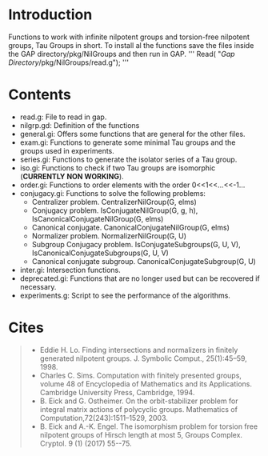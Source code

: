 # Introduction

Functions to work with infinite nilpotent groups and torsion-free nilpotent groups, Tau Groups in short.
To install al the functions save the files inside the GAP directory/pkg/NilGroups and then run in GAP.
'''
Read( "*Gap Directory*/pkg/NilGroups/read.g");
'''

# Contents

- read.g:       File to read in gap.
- nilgrp.gd:    Definition of the functions 
- general.gi:   Offers some functions that are general for the other files.
- exam.gi:      Functions to generate some minimal Tau groups and the groups used in experiments.
- series.gi:    Functions to generate the isolator series of a Tau group.
- iso.gi:       Functions to check if two Tau groups are isomorphic (**CURRENTLY NON WORKING**).
- order.gi:     Functions to order elements with the order 0<<1<<...<<-1...
- conjugacy.gi: Functions to solve the following problems:
  - Centralizer problem. CentralizerNilGroup(G, elms)
  - Conjugacy problem. IsConjugateNilGroup(G, g, h), IsCanonicalConjugateNilGroup(G, elms)
  - Canonical conjugate. CanonicalConjugateNilGroup(G, elms)
  - Normalizer problem. NormalizerNilGroup(G, U)
  - Subgroup Conjugacy problem. IsConjugateSubgroups(G, U, V), IsCanonicalConjugateSubgroups(G, U, V)
  - Canonical conjugate subgroup. CanonicalConjugateSubgroup(G, U)
- inter.gi: Intersection functions.
- deprecated.gi: Functions that are no longer used but can be recovered if necessary.
- experiments.g: Script to see the performance of the algorithms.

# Cites

> - Eddie H. Lo. Finding intersections and normalizers in finitely generated nilpotent groups. J. Symbolic Comput., 25(1):45–59, 1998.
> - Charles C. Sims. Computation with finitely presented groups, volume 48 of Encyclopedia of Mathematics and its Applications. Cambridge University Press, Cambridge, 1994.
> - B. Eick and G. Ostheimer. On the orbit-stabilizer problem for integral matrix actions of polycyclic groups. Mathematics of Computation,72(243):1511–1529, 2003.
> - B. Eick and A.-K. Engel. The isomorphism problem for torsion free nilpotent groups of Hirsch length at most 5, Groups Complex. Cryptol. 9 (1) (2017) 55--75.
